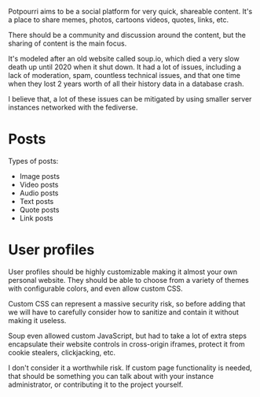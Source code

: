 Potpourri aims to be a social platform for very quick, shareable content. It's a place to share
memes, photos, cartoons videos, quotes, links, etc.

There should be a community and discussion around the content, but the sharing of content is the
main focus.

It's modeled after an old website called soup.io, which died a very slow death up until 2020 when
it shut down. It had a lot of issues, including a lack of moderation, spam, countless technical
issues, and that one time when they lost 2 years worth of all their history data in a database
crash.

I believe that, a lot of these issues can be mitigated by using smaller server instances networked
with the fediverse.

# Posts

Types of posts:

- Image posts
- Video posts
- Audio posts
- Text posts
- Quote posts
- Link posts

# User profiles

User profiles should be highly customizable making it almost your own personal website. They should
be able to choose from a variety of themes with configurable colors, and even allow custom CSS.

Custom CSS can represent a massive security risk, so before adding that we will have to carefully
consider how to sanitize and contain it without making it useless.

Soup even allowed custom JavaScript, but had to take a lot of extra steps encapsulate their website
controls in cross-origin iframes, protect it from cookie stealers, clickjacking, etc.

I don't consider it a worthwhile risk. If custom page functionality is needed, that should be
something you can talk about with your instance administrator, or contributing it to the project
yourself.
